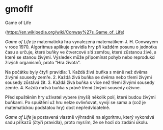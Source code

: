 # gmoflf
Game of Life

(https://en.wikipedia.org/wiki/Conway%27s_Game_of_Life)

*Game of Life* je matematická hra vynalezená matematikem J. H. Conwayem v roce 1970. Algoritmus aplikuje pravidla hry při každém posunu o jednotku času a určuje, které buňky ve čtvercové síti zemřou, které zůstanou živé, a které se stanou živými. Výsledek může připomínat pohyb nebo reprodukci živých organismů, proto "Hra života".

Na počátku byly čtyři pravidla:
    1.    Každá živá buňka s méně než dvěma živými sousedy zemře.
    2.    Každá živá buňka se dvěma nebo třemi živými sousedy zůstává žít.
    3.    Každá živá buňka s více než třemi živými sousedy zemře.
    4.    Každá mrtvá buňka s právě třemi živými sousedy oživne.

Před spuštěním hry uživatel vybere (myší) několik polí, které budou živými buňkami. Po spuštění už hru nelze ovlivňovat, vyvíjí se sama a (což je matematickou podstatou hry) dost nepředvídatelně.

*Game of Life* je postavená vlastně výhradně na algoritmu, který vykonává sadu příkazů (čtyři pravidla), proto myslím, že se hodí do zadání úkolu.
